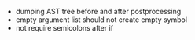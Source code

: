 - dumping AST tree before and after postprocessing
- empty argument list should not create empty symbol
- not require semicolons after if
